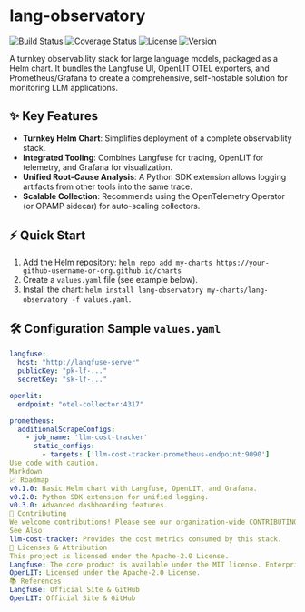 # lang-observatory

<!-- IMPORTANT: Replace 'your-github-username-or-org' with your actual GitHub details -->
[![Build Status](https://img.shields.io/github/actions/workflow/status/your-github-username-or-org/lang-observatory/ci.yml?branch=main)](https://github.com/your-github-username-or-org/lang-observatory/actions)
[![Coverage Status](https://img.shields.io/coveralls/github/your-github-username-or-org/lang-observatory)](https://coveralls.io/github/your-github-username-or-org/lang-observatory)
[![License](https://img.shields.io/github/license/your-github-username-or-org/lang-observatory)](LICENSE)
[![Version](https://img.shields.io/badge/version-v0.1.0-blue)](https://semver.org)

A turnkey observability stack for large language models, packaged as a Helm chart. It bundles the Langfuse UI, OpenLIT OTEL exporters, and Prometheus/Grafana to create a comprehensive, self-hostable solution for monitoring LLM applications.

## ✨ Key Features

*   **Turnkey Helm Chart**: Simplifies deployment of a complete observability stack.
*   **Integrated Tooling**: Combines Langfuse for tracing, OpenLIT for telemetry, and Grafana for visualization.
*   **Unified Root-Cause Analysis**: A Python SDK extension allows logging artifacts from other tools into the same trace.
*   **Scalable Collection**: Recommends using the OpenTelemetry Operator (or OPAMP sidecar) for auto-scaling collectors.

## ⚡ Quick Start

1.  Add the Helm repository: `helm repo add my-charts https://your-github-username-or-org.github.io/charts`
2.  Create a `values.yaml` file (see example below).
3.  Install the chart: `helm install lang-observatory my-charts/lang-observatory -f values.yaml`.

## 🛠️ Configuration Sample `values.yaml`

```yaml
langfuse:
  host: "http://langfuse-server"
  publicKey: "pk-lf-..."
  secretKey: "sk-lf-..."

openlit:
  endpoint: "otel-collector:4317"

prometheus:
  additionalScrapeConfigs:
    - job_name: 'llm-cost-tracker'
      static_configs:
        - targets: ['llm-cost-tracker-prometheus-endpoint:9090']
Use code with caution.
Markdown
📈 Roadmap
v0.1.0: Basic Helm chart with Langfuse, OpenLIT, and Grafana.
v0.2.0: Python SDK extension for unified logging.
v0.3.0: Advanced dashboarding features.
🤝 Contributing
We welcome contributions! Please see our organization-wide CONTRIBUTING.md and CODE_OF_CONDUCT.md. A CHANGELOG.md is maintained.
See Also
llm-cost-tracker: Provides the cost metrics consumed by this stack.
📝 Licenses & Attribution
This project is licensed under the Apache-2.0 License.
Langfuse: The core product is available under the MIT license. Enterprise Edition features are licensed commercially.
OpenLIT: Licensed under the Apache-2.0 License.
📚 References
Langfuse: Official Site & GitHub
OpenLIT: Official Site & GitHub
